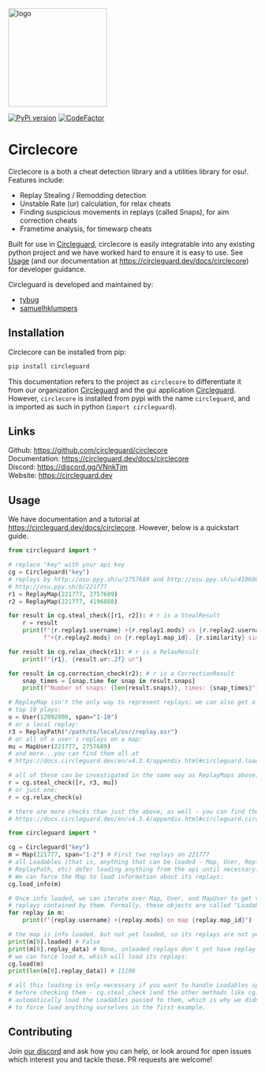 <img src="readme_resources/logo.png" alt="logo" width="200" height="200"/>

[![PyPi version](https://badge.fury.io/py/circleguard.svg)](https://pypi.org/project/circleguard/)
[![CodeFactor](https://www.codefactor.io/repository/github/circleguard/circlecore/badge)](https://www.codefactor.io/repository/github/circleguard/circlecore)

# Circlecore

Circlecore is a both a cheat detection library and a utilities library for osu!. Features include:

* Replay Stealing / Remodding detection
* Unstable Rate (ur) calculation, for relax cheats
* Finding suspicious movements in replays (called Snaps), for aim correction cheats
* Frametime analysis, for timewarp cheats

Built for use in [Circleguard](https://github.com/circleguard/circleguard), circlecore is easily integratable into any existing python project and we have worked hard to ensure it is easy to use. See [Usage](#Usage) (and our documentation at <https://circleguard.dev/docs/circlecore>) for developer guidance.

Circleguard is developed and maintained by:

* [tybug](https://github.com/tybug)
* [samuelhklumpers](https://github.com/samuelhklumpers)

## Installation

Circlecore can be installed from pip:

```bash
pip install circleguard
```

This documentation refers to the project as `circlecore` to differentiate it from our organization [Circleguard](https://github.com/circleguard) and the gui application [Circleguard](https://github.com/circleguard/circleguard). However, `circlecore` is installed from pypi with the name `circleguard`, and is imported as such in python (`import circleguard`).

## Links

Github: <https://github.com/circleguard/circlecore> <br/>
Documentation: <https://circleguard.dev/docs/circlecore> <br/>
Discord: <https://discord.gg/VNnkTjm> <br/>
Website: <https://circleguard.dev> <br/>

## Usage

We have documentation and a tutorial at <https://circleguard.dev/docs/circlecore>. However, below is a quickstart guide.

```python
from circleguard import *

# replace "key" with your api key
cg = Circleguard("key")
# replays by http://osu.ppy.sh/u/2757689 and http://osu.ppy.sh/u/4196808 on map
# http://osu.ppy.sh/b/221777
r1 = ReplayMap(221777, 2757689)
r2 = ReplayMap(221777, 4196808)

for result in cg.steal_check([r1, r2]): # r is a StealResult
    r = result
    print(f"{r.replay1.username} +{r.replay1.mods} vs {r.replay2.username} "
          f"+{r.replay2.mods} on {r.replay1.map_id}. {r.similarity} sim")

for result in cg.relax_check(r1): # r is a RelaxResult
    print(f"{r1}, {result.ur:.2f} ur")

for result in cg.correction_check(r2): # r is a CorrectionResult
    snap_times = [snap.time for snap in result.snaps]
    print(f"Number of snaps: {len(result.snaps)}, times: {snap_times}")

# ReplayMap isn't the only way to represent replays; we can also get a user's
# top 10 plays:
u = User(12092800, span="1-10")
# or a local replay:
r3 = ReplayPath("/path/to/local/osr/replay.osr")
# or all of a user's replays on a map:
mu = MapUser(221777, 2757689)
# and more...you can find them all at
# https://docs.circleguard.dev/en/v4.3.4/appendix.html#circleguard.loadable.Loadable.

# all of these can be investigated in the same way as ReplayMaps above, eg:
r = cg.steal_check([r, r3, mu])
# or just one:
r = cg.relax_check(u)

# there are more checks than just the above, as well - you can find them all at
# https://docs.circleguard.dev/en/v4.3.4/appendix.html#circleguard.circleguard.Circleguard
```

```python
from circleguard import *

cg = Circleguard("key")
m = Map(221777, span="1-2") # First two replays on 221777
# all Loadables (that is, anything that can be loaded - Map, User, ReplayMap,
# ReplayPath, etc) defer loading anything from the api until necessary.
# We can force the Map to load information about its replays:
cg.load_info(m)

# Once info loaded, we can iterate over Map, User, and MapUser to get the
# replays contained by them. Formally, these objects are called "LoadableContainers"
for replay in m:
    print(f"{replay.username} +{replay.mods} on map {replay.map_id}")

# the map is info loaded, but not yet loaded, so its replays are not yet loaded either
print(m[0].loaded) # False
print(m[0].replay_data) # None, unloaded replays don't yet have replay data
# we can force load m, which will load its replays:
cg.load(m)
print(len(m[0].replay_data)) # 11100

# all this loading is only necessary if you want to handle Loadables specially
# before checking them - cg.steal_check (and the other methods like cg.relax_check)
# automatically load the Loadables passed to them, which is why we didn't need
# to force load anything ourselves in the first example.
```

## Contributing

Join [our discord](https://discord.gg/VNnkTjm) and ask how you can help, or look around for open issues which interest you and tackle those. PR requests are welcome!
